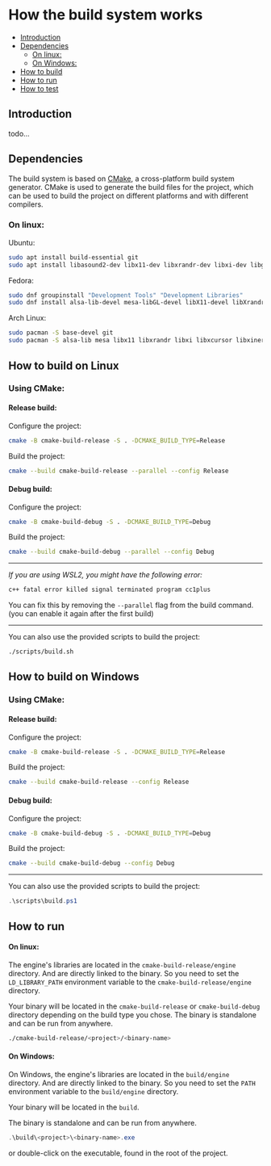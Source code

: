 
# How the build system works

- [Introduction](#introduction)
- [Dependencies](#dependencies)
    - [On linux:](#on-linux)
    - [On Windows:](#on-windows)
- [How to build](#how-to-build)
- [How to run](#how-to-run)
- [How to test](#how-to-test)

## Introduction

todo...

## Dependencies

The build system is based on [CMake](https://cmake.org/), a cross-platform build system generator. CMake is used to generate the build files for the project, which can be used to build the project on different platforms and with different compilers.

### On linux:


Ubuntu:
```bash
sudo apt install build-essential git
sudo apt install libasound2-dev libx11-dev libxrandr-dev libxi-dev libgl1-mesa-dev libglu1-mesa-dev libxcursor-dev libxinerama-dev libwayland-dev libxkbcommon-dev
```


Fedora:
```bash
sudo dnf groupinstall "Development Tools" "Development Libraries"
sudo dnf install alsa-lib-devel mesa-libGL-devel libX11-devel libXrandr-devel libXi-devel libXcursor-devel libXinerama-devel libatomic
```

Arch Linux:
```bash
sudo pacman -S base-devel git
sudo pacman -S alsa-lib mesa libx11 libxrandr libxi libxcursor libxinerama
```

## How to build on Linux

### Using CMake:

#### Release build:

Configure the project:
```bash
cmake -B cmake-build-release -S . -DCMAKE_BUILD_TYPE=Release
```

Build the project:
```bash
cmake --build cmake-build-release --parallel --config Release
```

#### Debug build:

Configure the project:
```bash
cmake -B cmake-build-debug -S . -DCMAKE_BUILD_TYPE=Debug
```

Build the project:
```bash
cmake --build cmake-build-debug --parallel --config Debug
```

-----
*If you are using WSL2, you might have the following error:*
```bash
c++ fatal error killed signal terminated program cc1plus
```
You can fix this by removing the `--parallel` flag from the build command. (you can enable it again after the first build)

-----
You can also use the provided scripts to build the project:
```bash
./scripts/build.sh
```

## How to build on Windows

### Using CMake:

#### Release build:

Configure the project:
```bash
cmake -B cmake-build-release -S . -DCMAKE_BUILD_TYPE=Release
```

Build the project:
```bash
cmake --build cmake-build-release --config Release
```

#### Debug build:

Configure the project:
```bash
cmake -B cmake-build-debug -S . -DCMAKE_BUILD_TYPE=Debug
```

Build the project:
```bash
cmake --build cmake-build-debug --config Debug
```

-----
You can also use the provided scripts to build the project:
```powershell
.\scripts\build.ps1
```

## How to run

#### On linux:

The engine's libraries are located in the `cmake-build-release/engine` directory. And are directly linked to the binary. So you need to set the `LD_LIBRARY_PATH` environment variable to the `cmake-build-release/engine` directory.

Your binary will be located in the `cmake-build-release` or `cmake-build-debug` directory depending on the build type you chose.
The binary is standalone and can be run from anywhere. 
```bash
./cmake-build-release/<project>/<binary-name>
```


#### On Windows:

On Windows, the engine's libraries are located in the `build/engine` directory. And are directly linked to the binary. So you need to set the `PATH` environment variable to the `build/engine` directory.

Your binary will be located in the `build`.

The binary is standalone and can be run from anywhere. 
```powershell
.\build\<project>\<binary-name>.exe
```
or double-click on the executable, found in the root of the project.
